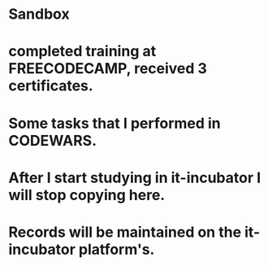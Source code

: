 # Sandbox
# completed training at FREECODECAMP, received 3 certificates.
# Some tasks that I performed in CODEWARS.
# After I start studying in it-incubator I will stop copying here. 
# Records will be maintained on the it-incubator platform's.
